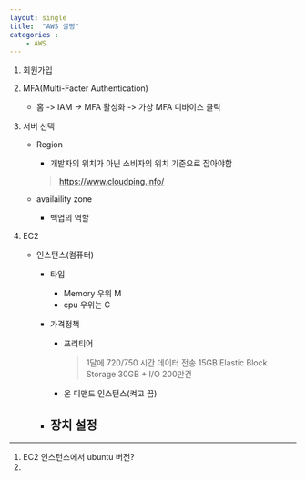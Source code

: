 ```yaml
---
layout: single
title:  "AWS 설명" 
categories : 
    - AWS
---
```


1. 회원가입

2. MFA(Multi-Facter Authentication)
    - 홈 -> IAM -> MFA 활성화 -> 가상 MFA 디바이스 클릭

3. 서버 선택
    - Region
        - 개발자의 위치가 아닌 소비자의 위치 기준으로 잡아야함
         > https://www.cloudping.info/

    - availaility zone
      - 백업의 역할

4. EC2
    - 인스턴스(컴퓨터)
        - 타입
            - Memory 우위 M
            - cpu 우위는 C
        - 가격정책 
            - 프리티어
              > 1달에 720/750 시간
              > 데이터 전송 15GB 
              > Elastic Block Storage 30GB + I/O 200만건
            
            - 온 디맨드 인스턴스(켜고 끔)

        - 장치 설정
            - 

---
1. EC2 인스턴스에서 ubuntu 버전?
2. 